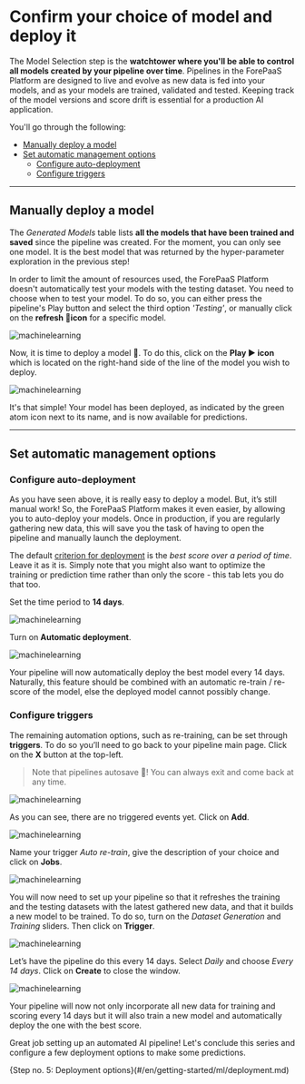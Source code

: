 # Confirm your choice of model and deploy it

The Model Selection step is the **watchtower where you'll be able to control all models created by your pipeline over time**. Pipelines in the ForePaaS Platform are designed to live and evolve as new data is fed into your models, and as your models are trained, validated and tested. Keeping track of the model versions and score drift is essential for a production AI application.

You'll go through the following:
* [Manually deploy a model](en/getting-started/ml/validation.md?id=manually-deploy-a-model)
* [Set automatic management options](en/getting-started/ml/validation.md?id=set-automatic-management-options)
  * [Configure auto-deployment](en/getting-started/ml/validation.md?id=configure-auto-deployment)
  * [Configure triggers](en/getting-started/ml/validation.md?id=configure-triggers)

---
## Manually deploy a model

The *Generated Models* table lists **all the models that have been trained and saved** since the pipeline was created. For the moment, you can only see one model. It is the best model that was returned by the hyper-parameter exploration in the previous step!

In order to limit the amount of resources used, the ForePaaS Platform doesn't automatically test your models with the testing dataset. You need to choose when to test your model. To do so, you can either press the pipeline's Play button and select the third option *'Testing'*, or manually click on the **refresh 🔄icon** for a specific model.

![machinelearning](picts/validation-score-manually.png)

Now, it is time to deploy a model 🚀. To do this, click on the **Play ▶️ icon** which is located on the right-hand side of the line of the model you wish to deploy.

![machinelearning](picts/validation-deploy-manually.png)

It's that simple! Your model has been deployed, as indicated by the green atom icon next to its name, and is now available for predictions.


---
## Set automatic management options

### Configure auto-deployment

As you have seen above, it is really easy to deploy a model. But, it’s still manual work! So, the ForePaaS Platform makes it even easier, by allowing you to auto-deploy your models. Once in production, if you are regularly gathering new data, this will save you the task of having to open the pipeline and manually launch the deployment.

The default [criterion for deployment](/en/product/ml/pipelines/configure/validation/auto-deploy) is the *best score over a period of time*. Leave it as it is. Simply note that you might also want to optimize the training or prediction time rather than only the score - this tab lets you do that too.

Set the time period to **14 days**. 

![machinelearning](picts/validation-autodeploy2.png)

Turn on **Automatic deployment**.

![machinelearning](picts/validation-autodeploy.png)

Your pipeline will now automatically deploy the best model every 14 days. Naturally, this feature should be combined with an automatic re-train / re-score of the model, else the deployed model cannot possibly change.



### Configure triggers

The remaining automation options, such as re-training, can be set through **triggers**. To do so you’ll need to go back to your pipeline main page. Click on the **X** button at the top-left.

> Note that pipelines autosave 💾! You can always exit and come back at any time.

![machinelearning](picts/validation-exit.png)

As you can see, there are no triggered events yet. Click on **Add**.

![machinelearning](picts/validation-add-trigger.png)

Name your trigger *Auto re-train*, give the description of your choice and click on **Jobs**.

![machinelearning](picts/validation-add-trigger2.png)

You will now need to set up your pipeline so that it refreshes the training and the testing datasets with the latest gathered new data, and that it builds a new model to be trained. To do so, turn on the *Dataset Generation* and *Training* sliders. Then click on **Trigger**.

![machinelearning](picts/validation-add-trigger3.png)


Let’s have the pipeline do this every 14 days. Select *Daily* and choose *Every 14 days*. Click on **Create** to close the window.

![machinelearning](picts/validation-add-trigger4.png)

Your pipeline will now not only incorporate all new data for training and scoring every 14 days but it will also train a new model and automatically deploy the one with the best score.

Great job setting up an automated AI pipeline! Let's conclude this series and configure a few deployment options to make some predictions.

{Step no. 5: Deployment options}(#/en/getting-started/ml/deployment.md)